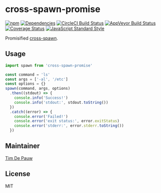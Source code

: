 # cross-spawn-promise

[![npm](https://img.shields.io/npm/v/cross-spawn-promise.svg)](https://www.npmjs.com/package/cross-spawn-promise) [![Dependencies](https://img.shields.io/david/zentrick/cross-spawn-promise.svg)](https://david-dm.org/zentrick/cross-spawn-promise) [![CircleCI Build Status](https://img.shields.io/circleci/project/github/zentrick/cross-spawn-promise/master.svg)](https://circleci.com/gh/zentrick/cross-spawn-promise) [![AppVeyor Build Status](https://img.shields.io/appveyor/ci/zentrick/cross-spawn-promise/master.svg?label=appveyor+build)](https://ci.appveyor.com/project/zentrick/cross-spawn-promise) [![Coverage Status](https://img.shields.io/coveralls/zentrick/cross-spawn-promise/master.svg)](https://coveralls.io/r/zentrick/cross-spawn-promise) [![JavaScript Standard Style](https://img.shields.io/badge/code%20style-standard-brightgreen.svg)](http://standardjs.com/)

Promisified [cross-spawn](https://www.npmjs.com/package/cross-spawn).

## Usage

```js
import spawn from 'cross-spawn-promise'

const command = 'ls'
const args = ['-al', '/etc']
const options = {}
spawn(command, args, options)
  .then((stdout) => {
    console.info('Success!')
    console.info('stdout:', stdout.toString())
  })
  .catch((error) => {
    console.error('Failed!')
    console.error('exit status:', error.exitStatus)
    console.error('stderr:', error.stderr.toString())
  })
```

## Maintainer

[Tim De Pauw](https://github.com/timdp)

## License

MIT
